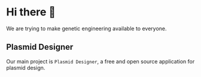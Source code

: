 # Hi there 👋
We are trying to make genetic engineering available to everyone.

## Plasmid Designer
Our main project is `Plasmid Designer`, a free and open source application for plasmid design.
